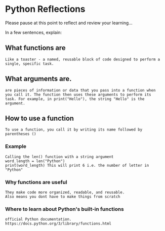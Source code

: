 # Python Reflections

Please pause at this point to reflect and review your learning...

In a few sentences, explain:

## What functions are
    Like a toaster - a named, reusable block of code designed to perform a single, specific task. 
## What arguments are.
    are pieces of information or data that you pass into a function when you call it. The function then uses these arguments to perform its task. For example, in print("Hello"), the string "Hello" is the argument.
## How to use a function
    To use a function, you call it by writing its name followed by parentheses ()
### Example
    Calling the len() function with a string argument
    word_length = len("Python") 
    print(word_length) This will print 6 i.e. the number of letter in "Python"
### Why functions are useful
    They make code more organized, readable, and reusable. 
    Also means you dont have to make things from scratch
### Where to learn about Python's built-in functions
    official Python documentation. 
    https://docs.python.org/3/library/functions.html
    